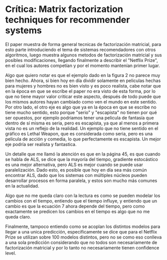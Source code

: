 # Crítica: Matrix factorization techniques for recommender systems

El paper muestra de forma general tecnicas de factorización matricial, para esto parte introduciendo el tema de sistemas recomendadores con otros algoritmos, luego muestra algunos metodos de factorización matricial y sus posibles modificaciones, llegando finalmente a describir el "Netflix Prize", en el cual los autores competían y por el momento mantenían primer lugar.

Algo que quiero notar es que el ejemplo dado en la figura 2 no parece muy bien hecho. Ahora, si bien hoy en día dividir solamente en peliculas hechas para mujeres y hombres no es bien visto y es poco realista, cabe notar que en la época en que se escribe el paper no era visto de esta forma, por lo que no tiene mayor valor criticar este aspecto, después de todo puede que los mismos autores hayan cambiado como ven el mundo en este sentido. Por otro lado, el otro eje es algo que ya en la época en que se escribe no tiene mucho sentido, esto porque "serio" y "escapista" no tienen por qué ser opuestos, por ejemplo podriamos tener una pelicula de fantasía que dentro de sí misma es seria, pero es escapista, ya que al menos a primera vista no es un reflejo de la realidad. Un ejemplo que no tiene sentido en el gráfico es Lethal Weapon, que es considerada como seria, pero es una pelicula de acción y comedia, lo que perfectamente es escapista. Un mejor eje podría ser realista y fantastica.

Un detalle que me llamó la atención es que en la página 45, es que cuando se habla de ALS, se dice que la mayoría del tiempo, gradiente estocástico es una mejor alternativa, pero ALS es mejor cuando se puede usar paralelización. Dado esto, es posible que hoy en día sea más común encontrar ALS, dado que los sistemas con múltiples núcleos pueden desarrollar procesos en forma paralela, y estos son mucho más comunes en la actualidad.

Algo que no me queda claro con la lectura es como se pueden modelar los cambios con el tiempo, entiendo que el tiempo influye, y entiendo que un cambio es que la ecuación 7 ahora depende del tiempo, pero como exactamente se predicen los cambios en el tiempo es algo que no me queda claro.

Finalmente, tampoco entiendo como se acoplan los distintos modelos para llegar a una unica predicción, especificamente se dice que para el Netflix Prize se utilizan sobre 100 modelos distintos, pero no se como eso conlleva a una sola predicción considerando que no todos son necesariamente de factorización matricial y por lo tanto no necesariamente tienen confidence level.